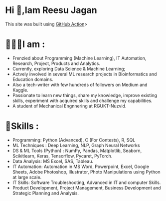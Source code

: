 # Hi 👋,Iam Reesu Jagan

This site was built using [GitHub Action](https://codejay12.github.io)>

# 👨🏻‍💻I am :
* Frenzied about Programming (Machine Learning), IT Automation, Research, Project, Products and Analytics.
* Currently, exploring Data Science & Machine Learning;
* Actvely involved in several ML research projects in Bioinformatics and Education domains.
* Also a tech-writer with few hundreds of followers on Medium and Kaggle.
* Passionate to learn new things, share my knowledge, improve existing skills, experiment with acquired skills and challenge my capabilities.
* A student of Mechanical Engnnering at RGUKT-Nuzvid.


# 🎯Skills :
* Programming: Python (Advanced), C (For Contests), R, SQL
* ML Techniques : Deep Learning, NLP, Graph Neural Networks
* DS & ML Tools (Python) : NumPy, Pandas, Matplotlib, Seaborn, Scikitlearn, Keras, Tensorflow, Pycaret, PyTorch.
* Data Analysis: MS Excel, SAS, Tableau.
* IT Automation: Automation in MS Word, Powerpoint, Excel, Google Sheets, Adobe Photoshop, Illustrator, Photo Manipulations using Python at large scale.
* IT Skills: Software Troubleshooting, Advanced in IT and computer Skills.
* Product Development, Project Management, Business Development and Strategic Planning and Analysis.


